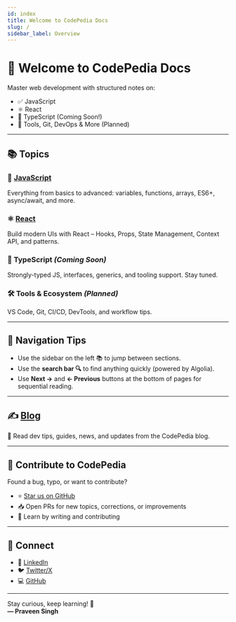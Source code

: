```yaml
---
id: index
title: Welcome to CodePedia Docs
slug: /
sidebar_label: Overview
---
```


# 👋 Welcome to **CodePedia** Docs

Master web development with structured notes on:

- ✅ JavaScript
- ⚛️ React
- 🧠 TypeScript (Coming Soon!)
- 🧰 Tools, Git, DevOps & More (Planned)

---

## 📚 Topics

### 📘 [JavaScript](/docs/javascript)

Everything from basics to advanced: variables, functions, arrays, ES6+, async/await, and more.

### ⚛️ [React](/docs/react)

Build modern UIs with React – Hooks, Props, State Management, Context API, and patterns.

### 🧠 TypeScript _(Coming Soon)_

Strongly-typed JS, interfaces, generics, and tooling support. Stay tuned.

### 🛠️ Tools & Ecosystem _(Planned)_

VS Code, Git, CI/CD, DevTools, and workflow tips.

---

## 🧭 Navigation Tips

- Use the sidebar on the left 📚 to jump between sections.
- Use the **search bar 🔍** to find anything quickly (powered by Algolia).
- Use **Next →** and **← Previous** buttons at the bottom of pages for sequential reading.

---

## ✍️ [Blog](/blog)

📢 Read dev tips, guides, news, and updates from the CodePedia blog.

---

## 🙌 Contribute to CodePedia

Found a bug, typo, or want to contribute?

- ⭐ [Star us on GitHub](https://github.com/Praveenskg/codepedia)
- 📥 Open PRs for new topics, corrections, or improvements
- 🧠 Learn by writing and contributing

---

## 🤝 Connect

- 💬 [LinkedIn](https://linkedin.com/in/praveenskg)
- 🐦 [Twitter/X](https://x.com/its_praveen_s)
- 💻 [GitHub](https://github.com/praveenskg)

---

Stay curious, keep learning! 🚀  
**— Praveen Singh**
